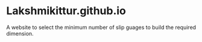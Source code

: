 # Lakshmikittur.github.io
A website to select the minimum number of slip guages to build the required dimension.
